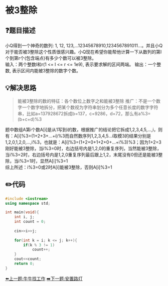 # 被3整除

## :question:题目描述
小Q得到一个神奇的数列: 1, 12, 123,...12345678910,1234567891011...。并且小Q对于能否被3整除这个性质很感兴趣。小Q现在希望你能帮他计算一下从数列的第l个到第r个(包含端点)有多少个数可以被3整除。    
输入：两个整数l和r(1 <= l <= r <= 1e9), 表示要求解的区间两端。
输出：一个整数, 表示区间内能被3整除的数字个数。

## :bulb:解决思路
>能被3整除的数的特征：各个数位上数字之和能被3整除
推广：不是一个数字一个数字地拆分，把某个数视为字符串划分为多个任意长度的数字字符串，比如a=137928672拆成b=137，c=9286，d=72，那么有a%3=(b+c+d)%3

题中数组A第i个数A[i]是从1写到i的数，根据推广的结论把它拆成1,2,3,4,5,...,i，则有：A[i]%3=(1+2+3+...+i)%3而自然数序列1,2,3,4,5...i取模3的结果分别是1,2,0,1,2,0,...,i%3，也就是：A[i]%3=(1+2+0+1+2+0+...+i%3)%3；因为1+2=3刚好能被3整除，当i%3=0时，右边括号内是1,2,0的重复序列，当然能被3整除，当i%3=2时，右边括号内是1,2,0重复序列最后跟上1,2，末尾没有0但还是能被3整除，当i%3=1时，显然A[i]%3=1    
综上所述：i%3=0或2时A[i]能被3整除，否则A[i]%3=1

## :pencil2:代码
```c++
#include <iostream>
using namespace std;

int main(void){
    int i, j;
    int count = 0;
    
    cin>>i>>j;
    
    for(int k = i; k <= j; k++){
        if(k % 3 != 1)
            count++;
    }
    cout<<count;
    return 0;
}
```
[:arrow_left:上一题:牛牛找工作](#)
[:arrow_right:下一题:安置路灯](PlaceStreetLamp.md)